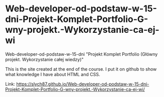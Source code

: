 # Web-developer-od-podstaw-w-15-dni-Projekt-Komplet-Portfolio-G-wny-projekt.-Wykorzystanie-ca-ej-wi
Web-developer-od-podstaw-w-15-dni "Projekt Komplet Portfolio (Główny projekt. Wykorzystanie całej wiedzy)"


This is the site created at the end of the course.
I put it on github to show what knowledge I have about HTML and CSS.

Link: https://slych87.github.io/Web-developer-od-podstaw-w-15-dni-Projekt-Komplet-Portfolio-G-wny-projekt.-Wykorzystanie-ca-ej-wi/
